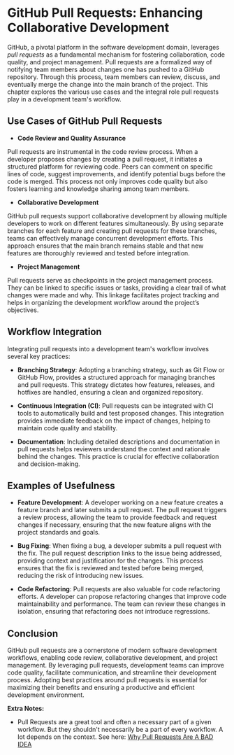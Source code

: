 # GitHub Pull Requests: Enhancing Collaborative Development

GitHub, a pivotal platform in the software development domain, leverages *pull requests* as a fundamental mechanism for fostering collaboration, code quality, and project management. Pull requests are a formalized way of notifying team members about changes one has pushed to a GitHub repository. Through this process, team members can review, discuss, and eventually merge the change into the main branch of the project. This chapter explores the various use cases and the integral role pull requests play in a development team's workflow.

## Use Cases of GitHub Pull Requests

 - **Code Review and Quality Assurance**

Pull requests are instrumental in the code review process. When a developer proposes changes by creating a pull request, it initiates a structured platform for reviewing code. Peers can comment on specific lines of code, suggest improvements, and identify potential bugs before the code is merged. This process not only improves code quality but also fosters learning and knowledge sharing among team members.

 - **Collaborative Development**

GitHub pull requests support collaborative development by allowing multiple developers to work on different features simultaneously. By using separate branches for each feature and creating pull requests for these branches, teams can effectively manage concurrent development efforts. This approach ensures that the main branch remains stable and that new features are thoroughly reviewed and tested before integration.

 - **Project Management**

Pull requests serve as checkpoints in the project management process. They can be linked to specific issues or tasks, providing a clear trail of what changes were made and why. This linkage facilitates project tracking and helps in organizing the development workflow around the project’s objectives.

## Workflow Integration

Integrating pull requests into a development team's workflow involves several key practices:

- **Branching Strategy**: Adopting a branching strategy, such as Git Flow or GitHub Flow, provides a structured approach for managing branches and pull requests. This strategy dictates how features, releases, and hotfixes are handled, ensuring a clean and organized repository.

- **Continuous Integration (CI)**: Pull requests can be integrated with CI tools to automatically build and test proposed changes. This integration provides immediate feedback on the impact of changes, helping to maintain code quality and stability.

- **Documentation**: Including detailed descriptions and documentation in pull requests helps reviewers understand the context and rationale behind the changes. This practice is crucial for effective collaboration and decision-making.

## Examples of Usefulness

- **Feature Development**: A developer working on a new feature creates a feature branch and later submits a pull request. The pull request triggers a review process, allowing the team to provide feedback and request changes if necessary, ensuring that the new feature aligns with the project standards and goals.
  
- **Bug Fixing**: When fixing a bug, a developer submits a pull request with the fix. The pull request description links to the issue being addressed, providing context and justification for the changes. This process ensures that the fix is reviewed and tested before being merged, reducing the risk of introducing new issues.

- **Code Refactoring**: Pull requests are also valuable for code refactoring efforts. A developer can propose refactoring changes that improve code maintainability and performance. The team can review these changes in isolation, ensuring that refactoring does not introduce regressions.

## Conclusion

GitHub pull requests are a cornerstone of modern software development workflows, enabling code review, collaborative development, and project management. By leveraging pull requests, development teams can improve code quality, facilitate communication, and streamline their development process. Adopting best practices around pull requests is essential for maximizing their benefits and ensuring a productive and efficient development environment.


**Extra Notes:**

 - Pull Requests are a great tool and often a necessary part of a given workflow. But they shouldn't necessarily be a part of every workflow. A lot depends on the context. See here: [Why Pull Requests Are A BAD IDEA](https://www.youtube.com/watch?v=ASOSEiJCyEM)